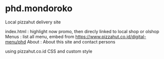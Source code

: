 # phd.mondoroko
Local pizzahut delivery site

index.html  : highlight now promo, then direcly linked to local shop or olshop
Menus       : list all menu, embed from https://www.pizzahut.co.id/digital-menu/phd
About       : About this site and contact persons

using pizzahut.co.id CSS and custom style

